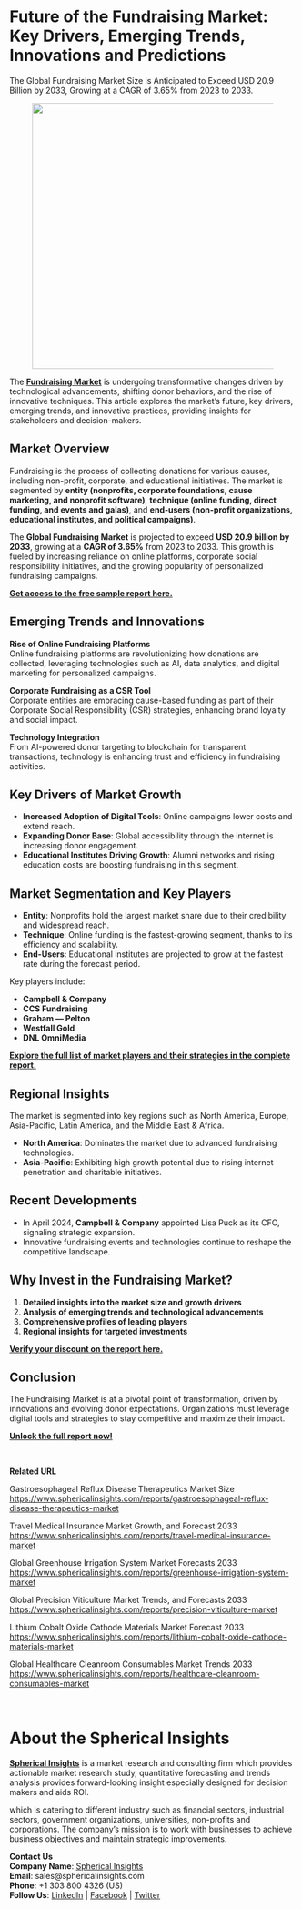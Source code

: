 <h1 id="7c43" class="pw-post-title fo fp fq bf fr fs ft fu fv fw fx fy fz ga gb gc gd ge gf gg gh gi gj gk gl gm gn go gp gq bk" data-testid="storyTitle" data-selectable-paragraph="">Future of the Fundraising Market: Key Drivers, Emerging Trends, Innovations and Predictions</h1>
<div class="fj fk fl fm fn">
<div class="ab cb">
<div class="ci bh ev ew ex ey">
<p id="74cd" class="pw-post-body-paragraph la lb fq lc b ld le lf lg lh li lj lk ll lm ln lo lp lq lr ls lt lu lv lw lx fj bk" data-selectable-paragraph="">The Global Fundraising Market Size is Anticipated to Exceed USD 20.9 Billion by 2033, Growing at a CAGR of 3.65% from 2023 to 2033.</p>
<figure class="mb mc md me mf mg ly lz paragraph-image">
<div class="mh mi ed mj bh mk" tabindex="0">
<div class="ly lz ma"><picture><source srcset="https://miro.medium.com/v2/resize:fit:640/format:webp/1*iuMkVRHra0tdcxDDt6fXtQ.jpeg 640w, https://miro.medium.com/v2/resize:fit:720/format:webp/1*iuMkVRHra0tdcxDDt6fXtQ.jpeg 720w, https://miro.medium.com/v2/resize:fit:750/format:webp/1*iuMkVRHra0tdcxDDt6fXtQ.jpeg 750w, https://miro.medium.com/v2/resize:fit:786/format:webp/1*iuMkVRHra0tdcxDDt6fXtQ.jpeg 786w, https://miro.medium.com/v2/resize:fit:828/format:webp/1*iuMkVRHra0tdcxDDt6fXtQ.jpeg 828w, https://miro.medium.com/v2/resize:fit:1100/format:webp/1*iuMkVRHra0tdcxDDt6fXtQ.jpeg 1100w, https://miro.medium.com/v2/resize:fit:1400/format:webp/1*iuMkVRHra0tdcxDDt6fXtQ.jpeg 1400w" type="image/webp" sizes="(min-resolution: 4dppx) and (max-width: 700px) 50vw, (-webkit-min-device-pixel-ratio: 4) and (max-width: 700px) 50vw, (min-resolution: 3dppx) and (max-width: 700px) 67vw, (-webkit-min-device-pixel-ratio: 3) and (max-width: 700px) 65vw, (min-resolution: 2.5dppx) and (max-width: 700px) 80vw, (-webkit-min-device-pixel-ratio: 2.5) and (max-width: 700px) 80vw, (min-resolution: 2dppx) and (max-width: 700px) 100vw, (-webkit-min-device-pixel-ratio: 2) and (max-width: 700px) 100vw, 700px" /><source srcset="https://miro.medium.com/v2/resize:fit:640/1*iuMkVRHra0tdcxDDt6fXtQ.jpeg 640w, https://miro.medium.com/v2/resize:fit:720/1*iuMkVRHra0tdcxDDt6fXtQ.jpeg 720w, https://miro.medium.com/v2/resize:fit:750/1*iuMkVRHra0tdcxDDt6fXtQ.jpeg 750w, https://miro.medium.com/v2/resize:fit:786/1*iuMkVRHra0tdcxDDt6fXtQ.jpeg 786w, https://miro.medium.com/v2/resize:fit:828/1*iuMkVRHra0tdcxDDt6fXtQ.jpeg 828w, https://miro.medium.com/v2/resize:fit:1100/1*iuMkVRHra0tdcxDDt6fXtQ.jpeg 1100w, https://miro.medium.com/v2/resize:fit:1400/1*iuMkVRHra0tdcxDDt6fXtQ.jpeg 1400w" sizes="(min-resolution: 4dppx) and (max-width: 700px) 50vw, (-webkit-min-device-pixel-ratio: 4) and (max-width: 700px) 50vw, (min-resolution: 3dppx) and (max-width: 700px) 67vw, (-webkit-min-device-pixel-ratio: 3) and (max-width: 700px) 65vw, (min-resolution: 2.5dppx) and (max-width: 700px) 80vw, (-webkit-min-device-pixel-ratio: 2.5) and (max-width: 700px) 80vw, (min-resolution: 2dppx) and (max-width: 700px) 100vw, (-webkit-min-device-pixel-ratio: 2) and (max-width: 700px) 100vw, 700px" data-testid="og" /><img class="bh ki ml c" src="https://miro.medium.com/v2/resize:fit:945/1*iuMkVRHra0tdcxDDt6fXtQ.jpeg" alt="" width="700" height="467" /></picture></div>
</div>
</figure>
<p id="bb22" class="pw-post-body-paragraph la lb fq lc b ld le lf lg lh li lj lk ll lm ln lo lp lq lr ls lt lu lv lw lx fj bk" data-selectable-paragraph="">The&nbsp;<a class="af mm" href="https://www.sphericalinsights.com/reports/fundraising-market" target="_blank" rel="noopener ugc nofollow"><strong class="lc fr">Fundraising Market</strong></a>&nbsp;is undergoing transformative changes driven by technological advancements, shifting donor behaviors, and the rise of innovative techniques. This article explores the market&rsquo;s future, key drivers, emerging trends, and innovative practices, providing insights for stakeholders and decision-makers.</p>
<h2 id="16a8" class="mn mo fq bf mp mq mr ms mt mu mv mw mx ll my mz na lp nb nc nd lt ne nf ng nh bk" data-selectable-paragraph="">Market Overview</h2>
<p id="6d85" class="pw-post-body-paragraph la lb fq lc b ld ni lf lg lh nj lj lk ll nk ln lo lp nl lr ls lt nm lv lw lx fj bk" data-selectable-paragraph="">Fundraising is the process of collecting donations for various causes, including non-profit, corporate, and educational initiatives. The market is segmented by&nbsp;<strong class="lc fr">entity (nonprofits, corporate foundations, cause marketing, and nonprofit software)</strong>,&nbsp;<strong class="lc fr">technique (online funding, direct funding, and events and galas)</strong>, and&nbsp;<strong class="lc fr">end-users (non-profit organizations, educational institutes, and political campaigns)</strong>.</p>
<p id="1d65" class="pw-post-body-paragraph la lb fq lc b ld le lf lg lh li lj lk ll lm ln lo lp lq lr ls lt lu lv lw lx fj bk" data-selectable-paragraph="">The&nbsp;<strong class="lc fr">Global Fundraising Market</strong>&nbsp;is projected to exceed&nbsp;<strong class="lc fr">USD 20.9 billion by 2033</strong>, growing at a&nbsp;<strong class="lc fr">CAGR of 3.65%</strong>&nbsp;from 2023 to 2033. This growth is fueled by increasing reliance on online platforms, corporate social responsibility initiatives, and the growing popularity of personalized fundraising campaigns.</p>
<p id="aa8e" class="pw-post-body-paragraph la lb fq lc b ld le lf lg lh li lj lk ll lm ln lo lp lq lr ls lt lu lv lw lx fj bk" data-selectable-paragraph=""><a class="af mm" href="https://www.sphericalinsights.com/request-sample/6053" target="_blank" rel="noopener ugc nofollow"><strong class="lc fr">Get access to the free sample report here.</strong></a></p>
<h2 id="9e2a" class="mn mo fq bf mp mq mr ms mt mu mv mw mx ll my mz na lp nb nc nd lt ne nf ng nh bk" data-selectable-paragraph="">Emerging Trends and Innovations</h2>
<p id="5a2b" class="pw-post-body-paragraph la lb fq lc b ld ni lf lg lh nj lj lk ll nk ln lo lp nl lr ls lt nm lv lw lx fj bk" data-selectable-paragraph=""><strong class="lc fr">Rise of Online Fundraising Platforms</strong><br />Online fundraising platforms are revolutionizing how donations are collected, leveraging technologies such as AI, data analytics, and digital marketing for personalized campaigns.</p>
<p id="f8ff" class="pw-post-body-paragraph la lb fq lc b ld le lf lg lh li lj lk ll lm ln lo lp lq lr ls lt lu lv lw lx fj bk" data-selectable-paragraph=""><strong class="lc fr">Corporate Fundraising as a CSR Tool</strong><br />Corporate entities are embracing cause-based funding as part of their Corporate Social Responsibility (CSR) strategies, enhancing brand loyalty and social impact.</p>
<p id="7989" class="pw-post-body-paragraph la lb fq lc b ld le lf lg lh li lj lk ll lm ln lo lp lq lr ls lt lu lv lw lx fj bk" data-selectable-paragraph=""><strong class="lc fr">Technology Integration</strong><br />From AI-powered donor targeting to blockchain for transparent transactions, technology is enhancing trust and efficiency in fundraising activities.</p>
<h2 id="2da2" class="mn mo fq bf mp mq mr ms mt mu mv mw mx ll my mz na lp nb nc nd lt ne nf ng nh bk" data-selectable-paragraph="">Key Drivers of Market Growth</h2>
<ul class="">
<li id="7217" class="la lb fq lc b ld ni lf lg lh nj lj lk ll nk ln lo lp nl lr ls lt nm lv lw lx nn no np bk" data-selectable-paragraph=""><strong class="lc fr">Increased Adoption of Digital Tools</strong>: Online campaigns lower costs and extend reach.</li>
<li id="66e9" class="la lb fq lc b ld nq lf lg lh nr lj lk ll ns ln lo lp nt lr ls lt nu lv lw lx nn no np bk" data-selectable-paragraph=""><strong class="lc fr">Expanding Donor Base</strong>: Global accessibility through the internet is increasing donor engagement.</li>
<li id="e6fe" class="la lb fq lc b ld nq lf lg lh nr lj lk ll ns ln lo lp nt lr ls lt nu lv lw lx nn no np bk" data-selectable-paragraph=""><strong class="lc fr">Educational Institutes Driving Growth</strong>: Alumni networks and rising education costs are boosting fundraising in this segment.</li>
</ul>
<h2 id="7161" class="mn mo fq bf mp mq mr ms mt mu mv mw mx ll my mz na lp nb nc nd lt ne nf ng nh bk" data-selectable-paragraph="">Market Segmentation and Key Players</h2>
<ul class="">
<li id="613e" class="la lb fq lc b ld ni lf lg lh nj lj lk ll nk ln lo lp nl lr ls lt nm lv lw lx nn no np bk" data-selectable-paragraph=""><strong class="lc fr">Entity</strong>: Nonprofits hold the largest market share due to their credibility and widespread reach.</li>
<li id="61a1" class="la lb fq lc b ld nq lf lg lh nr lj lk ll ns ln lo lp nt lr ls lt nu lv lw lx nn no np bk" data-selectable-paragraph=""><strong class="lc fr">Technique</strong>: Online funding is the fastest-growing segment, thanks to its efficiency and scalability.</li>
<li id="54c0" class="la lb fq lc b ld nq lf lg lh nr lj lk ll ns ln lo lp nt lr ls lt nu lv lw lx nn no np bk" data-selectable-paragraph=""><strong class="lc fr">End-Users</strong>: Educational institutes are projected to grow at the fastest rate during the forecast period.</li>
</ul>
<p id="49a7" class="pw-post-body-paragraph la lb fq lc b ld le lf lg lh li lj lk ll lm ln lo lp lq lr ls lt lu lv lw lx fj bk" data-selectable-paragraph="">Key players include:</p>
<ul class="">
<li id="c84e" class="la lb fq lc b ld le lf lg lh li lj lk ll lm ln lo lp lq lr ls lt lu lv lw lx nn no np bk" data-selectable-paragraph=""><strong class="lc fr">Campbell &amp; Company</strong></li>
<li id="12af" class="la lb fq lc b ld nq lf lg lh nr lj lk ll ns ln lo lp nt lr ls lt nu lv lw lx nn no np bk" data-selectable-paragraph=""><strong class="lc fr">CCS Fundraising</strong></li>
<li id="f54a" class="la lb fq lc b ld nq lf lg lh nr lj lk ll ns ln lo lp nt lr ls lt nu lv lw lx nn no np bk" data-selectable-paragraph=""><strong class="lc fr">Graham &mdash; Pelton</strong></li>
<li id="5f86" class="la lb fq lc b ld nq lf lg lh nr lj lk ll ns ln lo lp nt lr ls lt nu lv lw lx nn no np bk" data-selectable-paragraph=""><strong class="lc fr">Westfall Gold</strong></li>
<li id="0beb" class="la lb fq lc b ld nq lf lg lh nr lj lk ll ns ln lo lp nt lr ls lt nu lv lw lx nn no np bk" data-selectable-paragraph=""><strong class="lc fr">DNL OmniMedia</strong></li>
</ul>
<p id="ba9b" class="pw-post-body-paragraph la lb fq lc b ld le lf lg lh li lj lk ll lm ln lo lp lq lr ls lt lu lv lw lx fj bk" data-selectable-paragraph=""><a class="af mm" href="https://www.sphericalinsights.com/reports/fundraising-market" target="_blank" rel="noopener ugc nofollow"><strong class="lc fr">Explore the full list of market players and their strategies in the complete report.</strong></a></p>
<h2 id="0b12" class="mn mo fq bf mp mq mr ms mt mu mv mw mx ll my mz na lp nb nc nd lt ne nf ng nh bk" data-selectable-paragraph="">Regional Insights</h2>
<p id="7682" class="pw-post-body-paragraph la lb fq lc b ld ni lf lg lh nj lj lk ll nk ln lo lp nl lr ls lt nm lv lw lx fj bk" data-selectable-paragraph="">The market is segmented into key regions such as North America, Europe, Asia-Pacific, Latin America, and the Middle East &amp; Africa.</p>
<ul class="">
<li id="268e" class="la lb fq lc b ld le lf lg lh li lj lk ll lm ln lo lp lq lr ls lt lu lv lw lx nn no np bk" data-selectable-paragraph=""><strong class="lc fr">North America</strong>: Dominates the market due to advanced fundraising technologies.</li>
<li id="411b" class="la lb fq lc b ld nq lf lg lh nr lj lk ll ns ln lo lp nt lr ls lt nu lv lw lx nn no np bk" data-selectable-paragraph=""><strong class="lc fr">Asia-Pacific</strong>: Exhibiting high growth potential due to rising internet penetration and charitable initiatives.</li>
</ul>
<h2 id="a1a7" class="mn mo fq bf mp mq mr ms mt mu mv mw mx ll my mz na lp nb nc nd lt ne nf ng nh bk" data-selectable-paragraph="">Recent Developments</h2>
<ul class="">
<li id="c8de" class="la lb fq lc b ld ni lf lg lh nj lj lk ll nk ln lo lp nl lr ls lt nm lv lw lx nn no np bk" data-selectable-paragraph="">In April 2024,&nbsp;<strong class="lc fr">Campbell &amp; Company</strong>&nbsp;appointed Lisa Puck as its CFO, signaling strategic expansion.</li>
<li id="3ed5" class="la lb fq lc b ld nq lf lg lh nr lj lk ll ns ln lo lp nt lr ls lt nu lv lw lx nn no np bk" data-selectable-paragraph="">Innovative fundraising events and technologies continue to reshape the competitive landscape.</li>
</ul>
<h2 id="c637" class="mn mo fq bf mp mq mr ms mt mu mv mw mx ll my mz na lp nb nc nd lt ne nf ng nh bk" data-selectable-paragraph="">Why Invest in the Fundraising Market?</h2>
<ol class="">
<li id="51e5" class="la lb fq lc b ld ni lf lg lh nj lj lk ll nk ln lo lp nl lr ls lt nm lv lw lx nv no np bk" data-selectable-paragraph=""><strong class="lc fr">Detailed insights into the market size and growth drivers</strong></li>
<li id="f4fb" class="la lb fq lc b ld nq lf lg lh nr lj lk ll ns ln lo lp nt lr ls lt nu lv lw lx nv no np bk" data-selectable-paragraph=""><strong class="lc fr">Analysis of emerging trends and technological advancements</strong></li>
<li id="7000" class="la lb fq lc b ld nq lf lg lh nr lj lk ll ns ln lo lp nt lr ls lt nu lv lw lx nv no np bk" data-selectable-paragraph=""><strong class="lc fr">Comprehensive profiles of leading players</strong></li>
<li id="2b6f" class="la lb fq lc b ld nq lf lg lh nr lj lk ll ns ln lo lp nt lr ls lt nu lv lw lx nv no np bk" data-selectable-paragraph=""><strong class="lc fr">Regional insights for targeted investments</strong></li>
</ol>
<p id="c95d" class="pw-post-body-paragraph la lb fq lc b ld le lf lg lh li lj lk ll lm ln lo lp lq lr ls lt lu lv lw lx fj bk" data-selectable-paragraph=""><a class="af mm" href="https://www.sphericalinsights.com/request-discount/6053" target="_blank" rel="noopener ugc nofollow"><strong class="lc fr">Verify your discount on the report here.</strong></a></p>
<h2 id="caa6" class="mn mo fq bf mp mq mr ms mt mu mv mw mx ll my mz na lp nb nc nd lt ne nf ng nh bk" data-selectable-paragraph="">Conclusion</h2>
<p id="9c45" class="pw-post-body-paragraph la lb fq lc b ld ni lf lg lh nj lj lk ll nk ln lo lp nl lr ls lt nm lv lw lx fj bk" data-selectable-paragraph="">The Fundraising Market is at a pivotal point of transformation, driven by innovations and evolving donor expectations. Organizations must leverage digital tools and strategies to stay competitive and maximize their impact.</p>
<p id="7622" class="pw-post-body-paragraph la lb fq lc b ld le lf lg lh li lj lk ll lm ln lo lp lq lr ls lt lu lv lw lx fj bk" data-selectable-paragraph=""><a class="af mm" href="https://www.sphericalinsights.com/reports/fundraising-market" target="_blank" rel="noopener ugc nofollow"><strong class="lc fr">Unlock the full report now!</strong></a></p>
</div>
</div>
</div>
<div class="ab cb nw nx ny nz">&nbsp;</div>
<div class="fj fk fl fm fn">
<div class="ab cb">
<div class="ci bh ev ew ex ey">
<p id="3096" class="pw-post-body-paragraph la lb fq lc b ld le lf lg lh li lj lk ll lm ln lo lp lq lr ls lt lu lv lw lx fj bk" data-selectable-paragraph=""><strong class="lc fr">Related URL</strong></p>
<p id="a6fb" class="pw-post-body-paragraph la lb fq lc b ld le lf lg lh li lj lk ll lm ln lo lp lq lr ls lt lu lv lw lx fj bk" data-selectable-paragraph="">Gastroesophageal Reflux Disease Therapeutics Market Size<br /><a class="af mm" href="https://www.sphericalinsights.com/reports/gastroesophageal-reflux-disease-therapeutics-market" target="_blank" rel="noopener ugc nofollow">https://www.sphericalinsights.com/reports/gastroesophageal-reflux-disease-therapeutics-market</a></p>
<p id="86c2" class="pw-post-body-paragraph la lb fq lc b ld le lf lg lh li lj lk ll lm ln lo lp lq lr ls lt lu lv lw lx fj bk" data-selectable-paragraph="">Travel Medical Insurance Market Growth, and Forecast 2033<br /><a class="af mm" href="https://www.sphericalinsights.com/reports/travel-medical-insurance-market" target="_blank" rel="noopener ugc nofollow">https://www.sphericalinsights.com/reports/travel-medical-insurance-market</a></p>
<p id="930c" class="pw-post-body-paragraph la lb fq lc b ld le lf lg lh li lj lk ll lm ln lo lp lq lr ls lt lu lv lw lx fj bk" data-selectable-paragraph="">Global Greenhouse Irrigation System Market Forecasts 2033<br /><a class="af mm" href="https://www.sphericalinsights.com/reports/greenhouse-irrigation-system-market" target="_blank" rel="noopener ugc nofollow">https://www.sphericalinsights.com/reports/greenhouse-irrigation-system-market</a></p>
<p id="c750" class="pw-post-body-paragraph la lb fq lc b ld le lf lg lh li lj lk ll lm ln lo lp lq lr ls lt lu lv lw lx fj bk" data-selectable-paragraph="">Global Precision Viticulture Market Trends, and Forecasts 2033<br /><a class="af mm" href="https://www.sphericalinsights.com/reports/precision-viticulture-market" target="_blank" rel="noopener ugc nofollow">https://www.sphericalinsights.com/reports/precision-viticulture-market</a></p>
<p id="5f18" class="pw-post-body-paragraph la lb fq lc b ld le lf lg lh li lj lk ll lm ln lo lp lq lr ls lt lu lv lw lx fj bk" data-selectable-paragraph="">Lithium Cobalt Oxide Cathode Materials Market Forecast 2033<br /><a class="af mm" href="https://www.sphericalinsights.com/reports/lithium-cobalt-oxide-cathode-materials-market" target="_blank" rel="noopener ugc nofollow">https://www.sphericalinsights.com/reports/lithium-cobalt-oxide-cathode-materials-market</a></p>
<p id="4d12" class="pw-post-body-paragraph la lb fq lc b ld le lf lg lh li lj lk ll lm ln lo lp lq lr ls lt lu lv lw lx fj bk" data-selectable-paragraph="">Global Healthcare Cleanroom Consumables Market Trends 2033<br /><a class="af mm" href="https://www.sphericalinsights.com/reports/healthcare-cleanroom-consumables-market" target="_blank" rel="noopener ugc nofollow">https://www.sphericalinsights.com/reports/healthcare-cleanroom-consumables-market</a></p>
</div>
</div>
</div>
<div class="ab cb nw nx ny nz">&nbsp;</div>
<div class="fj fk fl fm fn">
<div class="ab cb">
<div class="ci bh ev ew ex ey">
<h1 id="c89e" class="oe mo fq bf mp of og oh mt oi oj ok mx ol om on oo op oq or os ot ou ov ow ox bk" data-selectable-paragraph="">About the Spherical Insights</h1>
<p id="2658" class="pw-post-body-paragraph la lb fq lc b ld ni lf lg lh nj lj lk ll nk ln lo lp nl lr ls lt nm lv lw lx fj bk" data-selectable-paragraph=""><a class="af mm" href="https://www.sphericalinsights.com/" target="_blank" rel="noopener ugc nofollow"><strong class="lc fr">Spherical Insights</strong></a>&nbsp;is a market research and consulting firm which provides actionable market research study, quantitative forecasting and trends analysis provides forward-looking insight especially designed for decision makers and aids ROI.</p>
<p id="f6f2" class="pw-post-body-paragraph la lb fq lc b ld le lf lg lh li lj lk ll lm ln lo lp lq lr ls lt lu lv lw lx fj bk" data-selectable-paragraph="">which is catering to different industry such as financial sectors, industrial sectors, government organizations, universities, non-profits and corporations. The company&rsquo;s mission is to work with businesses to achieve business objectives and maintain strategic improvements.</p>
<p id="ef66" class="pw-post-body-paragraph la lb fq lc b ld le lf lg lh li lj lk ll lm ln lo lp lq lr ls lt lu lv lw lx fj bk" data-selectable-paragraph=""><strong class="lc fr">Contact Us</strong><br /><strong class="lc fr">Company Name</strong>:&nbsp;<a class="af mm" href="https://www.sphericalinsights.com/" target="_blank" rel="noopener ugc nofollow">Spherical Insights</a><br /><strong class="lc fr">Email</strong>: sales@sphericalinsights.com<br /><strong class="lc fr">Phone</strong>: +1 303 800 4326 (US)<br /><strong class="lc fr">Follow Us</strong>:&nbsp;<a class="af mm" href="https://www.linkedin.com/company/spherical-insight/" target="_blank" rel="noopener ugc nofollow">LinkedIn</a>&nbsp;|&nbsp;<a class="af mm" href="https://www.facebook.com/sphericalinsights22" target="_blank" rel="noopener ugc nofollow">Facebook</a>&nbsp;|&nbsp;<a class="af mm" href="https://twitter.com/SInsights_US" target="_blank" rel="noopener ugc nofollow">Twitter</a></p>
</div>
</div>
</div>

